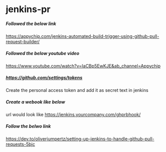 # jenkins-pr

##### Followed the below link #####
https://appychip.com/jenkins-automated-build-trigger-using-github-pull-request-builder/

##### Followed the below youtube video #####
https://www.youtube.com/watch?v=IaCBp5EwKJE&ab_channel=Appychip

##### https://github.com/settings/tokens #####
Create the personal access token and add it as secret text in jenkins

##### Create a webook like below ######
url would look like https://jenkins.yourcompany.com/ghprbhook/

##### Follow the belwo link #####
https://dev.to/oliverjumpertz/setting-up-jenkins-to-handle-github-pull-requests-5bjc

